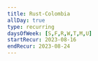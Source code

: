 ```yaml
---
title: Rust-Colombia
allDay: true
type: recurring
daysOfWeek: [S,F,R,W,T,M,U]
startRecur: 2023-08-16
endRecur: 2023-08-24
---
```

